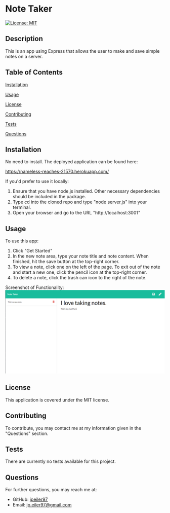 # Note Taker
    
[![License: MIT](https://img.shields.io/badge/License-MIT-yellow.svg)](https://opensource.org/licenses/MIT)

## Description
This is an app using Express that allows the user to make and save simple notes on a server.

## Table of Contents

[Installation](#installation)

[Usage](#usage)

[License](#license)

[Contributing](#contributing)

[Tests](#tests)

[Questions](#questions)

<a name="installation"></a>
## Installation
No need to install. The deployed application can be found here:

https://nameless-reaches-21570.herokuapp.com/

If you'd prefer to use it locally:

1. Ensure that you have node.js installed. Other necessary dependencies should be included in the package.
2. Type cd into the cloned repo and type "node server.js" into your terminal.
3. Open your browser and go to the URL "http://localhost:3001"

<a name="usage"></a>
## Usage
To use this app:

1. Click "Get Started"
2. In the new note area, type your note title and note content. When finished, hit the save button at the top-right corner.
3. To view a note, click one on the left of the page. To exit out of the note and start a new one, click the pencil icon at the top-right corner.
4. To delete a note, click the trash can icon to the right of the note.

Screenshot of Functionality:
![Note Taking](/public/assets/images/screenshot1.png?raw=true "Note Taking")

<a name="license"></a>
## License
This application is covered under the MIT license.

<a name="contributing"></a>
## Contributing
To contribute, you may contact me at my information given in the "Questions" section.

<a name="tests"></a>
## Tests
There are currently no tests available for this project.

<a name="questions"></a>
## Questions
For further questions, you may reach me at:
- GitHub: [jpeiler97](https://github.com/jpeiler97)
- Email: jp.eiler97@gmail.com
